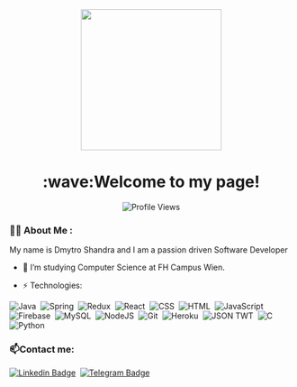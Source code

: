 <div id="header" align="center">
  <img src="https://media1.giphy.com/media/voe9bJ93OgfOOwqzb9/giphy.gif?cid=ecf05e47ww7qrbeh4k5hu5tjmw0h5yfkqzfl048vng6ad8os&rid=giphy.gif&ct=s" width="250"/>
  <div>
    <h1 align="center">:wave:Welcome to my page!</h1>
  </div>
  <div align="center">
    <img align="center" src="https://komarev.com/ghpvc/?username=d3vote&style=flat-square&color=blue" alt="Profile Views"/>
  </div>
</div>

### :man_technologist: About Me :
My name is Dmytro Shandra and I am a passion driven Software Developer

- :telescope: I’m studying Computer Science at FH Campus Wien.

- :zap: Technologies: 
<div>
  <img src="https://img.shields.io/badge/java-%23ED8B00.svg?style=for-the-badge&logo=openjdk&logoColor=white" title="Java" alt="Java"/>&nbsp;
  <img src="https://img.shields.io/badge/Spring-6DB33F.svg?style=for-the-badge&logo=Spring&logoColor=white" title="Spring" alt="Spring"/>&nbsp;
  <img src="https://img.shields.io/badge/Redux-764ABC.svg?style=for-the-badge&logo=Redux&logoColor=white" title="Redux" alt="Redux "/>&nbsp;
  <img src="https://img.shields.io/badge/React-61DAFB.svg?style=for-the-badge&logo=React&logoColor=black" title="React" alt="React"/>&nbsp;
  <img src="https://img.shields.io/badge/CSS3-1572B6.svg?style=for-the-badge&logo=CSS3&logoColor=white"  title="CSS3" alt="CSS" />&nbsp;
  <img src="https://img.shields.io/badge/HTML5-E34F26.svg?style=for-the-badge&logo=HTML5&logoColor=white" title="HTML5" alt="HTML" />&nbsp;
  <img src="https://img.shields.io/badge/JavaScript-F7DF1E.svg?style=for-the-badge&logo=JavaScript&logoColor=black" title="JavaScript" alt="JavaScript"/>&nbsp;
  <img src="https://img.shields.io/badge/Firebase-FFCA28.svg?style=for-the-badge&logo=Firebase&logoColor=black" title="Firebase" alt="Firebase"/>&nbsp;
  <img src="https://img.shields.io/badge/MySQL-4479A1.svg?style=for-the-badge&logo=MySQL&logoColor=white" title="MySQL"  alt="MySQL"/>&nbsp;
  <img src="https://img.shields.io/badge/Node.js-339933.svg?style=for-the-badge&logo=nodedotjs&logoColor=white" title="NodeJS" alt="NodeJS"/>&nbsp;
  <img src="https://img.shields.io/badge/Git-F05032.svg?style=for-the-badge&logo=Git&logoColor=white" title="Git" **alt="Git" />&nbsp;
  <img src="https://img.shields.io/badge/Heroku-430098?style=for-the-badge&logo=heroku&logoColor=white" title="Heroku" **alt="Heroku" />&nbsp;
  <img src="https://img.shields.io/badge/json%20web%20tokens-323330?style=for-the-badge&logo=json-web-tokens&logoColor=pink" title="JSON TWT" **alt="Json twt"/>&nbsp;
  <img src="https://img.shields.io/badge/C-A8B9CC.svg?style=for-the-badge&logo=C&logoColor=black" title="C" **alt="C"/>&nbsp;
  <img src="https://img.shields.io/badge/python-3670A0?style=for-the-badge&logo=python&logoColor=ffdd54" title="Python" **alt="Python"/>&nbsp;
</div>

### :mailbox:Contact me: 
[![Linkedin Badge](https://img.shields.io/badge/LinkedIn-0A66C2.svg?style=for-the-badge&logo=LinkedIn&logoColor=white)](https://www.linkedin.com/in/dmytro-shandra-43264b245/)&nbsp;
[![Telegram Badge](https://img.shields.io/badge/Telegram-2CA5E0?style=for-the-badge&logo=telegram&logoColor=white)](https://t.me/holydmitry)
